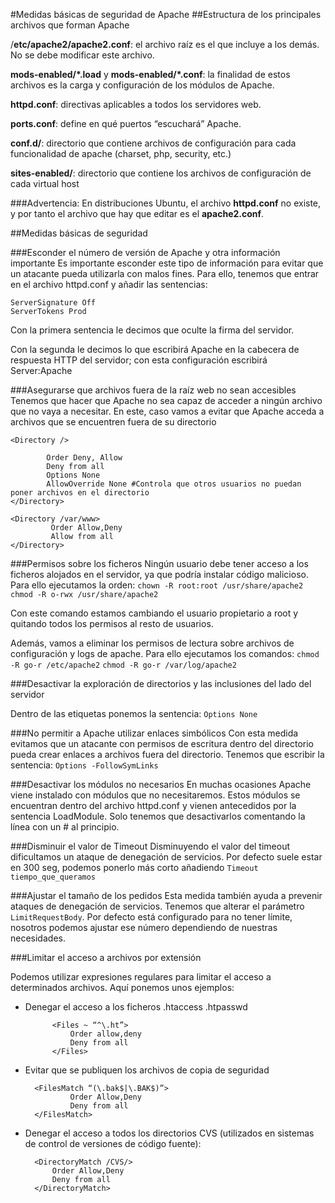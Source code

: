 #Medidas básicas de seguridad de Apache
##Estructura de los principales archivos que forman Apache

/**etc/apache2/apache2.conf**: el archivo raíz es el que incluye a los demás. No se debe modificar este archivo.

**mods-enabled/*.load** y **mods-enabled/*.conf**: la finalidad de estos archivos es la carga y configuración de los módulos de Apache.

**httpd.conf**: directivas aplicables a todos los servidores web.

**ports.conf**: define en qué puertos “escuchará” Apache.

**conf.d/**: directorio que contiene archivos de configuración para cada funcionalidad de apache (charset, php, security, etc.)

**sites-enabled/**: directorio que contiene los archivos de configuración de cada virtual host

###Advertencia:
En distribuciones Ubuntu, el archivo **httpd.conf** no existe, y por tanto el archivo que hay que editar es el **apache2.conf**.

##Medidas básicas de seguridad

###Esconder el número de versión de Apache y otra información importante
Es importante esconder este tipo de información para evitar que un atacante pueda utilizarla con malos fines. Para ello, tenemos que entrar en el archivo httpd.conf y añadir las sentencias:
```
ServerSignature Off  	
ServerTokens Prod
```
Con la primera sentencia le decimos que oculte la firma del servidor.

Con la segunda le decimos lo que escribirá Apache en la cabecera de respuesta HTTP del servidor; con esta configuración escribirá Server:Apache

###Asegurarse que archivos fuera de la raíz web no sean accesibles
Tenemos que hacer que Apache no sea capaz de acceder a ningún archivo que no vaya a necesitar. En este, caso vamos a evitar que Apache acceda a archivos que se encuentren fuera de su directorio

```
<Directory />

        Order Deny, Allow
        Deny from all
        Options None
        AllowOverride None #Controla que otros usuarios no puedan poner archivos en el directorio
</Directory>
```
        
```
<Directory /var/www>
         Order Allow,Deny
         Allow from all
</Directory>
```
###Permisos sobre los ficheros
Ningún usuario debe tener acceso a los ficheros alojados en el servidor, ya que podría instalar código malicioso. Para ello ejecutamos la orden:
`chown -R root:root /usr/share/apache2`
`chmod -R o-rwx /usr/share/apache2`

Con este comando estamos cambiando el usuario propietario a root y quitando todos los permisos al resto de usuarios.

Además, vamos a eliminar los permisos de lectura sobre archivos de configuración y logs de apache. Para ello ejecutamos los comandos:
`chmod -R go-r /etc/apache2`
`chmod -R go-r /var/log/apache2`

###Desactivar la exploración de directorios y las inclusiones del lado del servidor

Dentro de las etiquetas <Directory /> </Directory> ponemos la sentencia:
`Options None`

###No permitir a Apache utilizar enlaces simbólicos
Con esta medida evitamos que un atacante con permisos de escritura dentro del directorio pueda crear enlaces a archivos fuera del directorio. Tenemos que escribir la sentencia:
`Options -FollowSymLinks`

###Desactivar los módulos no necesarios
En muchas ocasiones Apache viene instalado con módulos que no necesitaremos. Estos módulos se encuentran dentro del archivo httpd.conf y vienen antecedidos por la sentencia LoadModule. Solo tenemos que desactivarlos comentando la línea con un # al principio.

###Disminuir el valor de Timeout
Disminuyendo el valor del timeout dificultamos un ataque de denegación de servicios. Por defecto suele estar en 300 seg, podemos ponerlo más corto añadiendo
		`Timeout tiempo_que_queramos`

###Ajustar el tamaño de los pedidos
Esta medida también ayuda a prevenir ataques de denegación de servicios. Tenemos que alterar el parámetro `LimitRequestBody`. Por defecto está configurado para no tener límite, nosotros podemos ajustar ese número dependiendo de nuestras necesidades.

###Limitar el acceso a archivos por extensión

Podemos utilizar expresiones regulares para limitar el acceso a determinados archivos. Aquí ponemos unos ejemplos:
- Denegar el acceso a los ficheros .htaccess .htpasswd

            <Files ~ “^\.ht”>
                Order allow,deny
                Deny from all
            </Files>

- Evitar que se publiquen los archivos de copia de seguridad

        <FilesMatch “(\.bak$|\.BAK$)”>
                Order Allow,Deny
                Deny from all
        </FilesMatch>

- Denegar el acceso a todos los directorios CVS (utilizados en sistemas de control de versiones de código fuente):

        <DirectoryMatch /CVS/>
            Order Allow,Deny
            Deny from all
        </DirectoryMatch>
